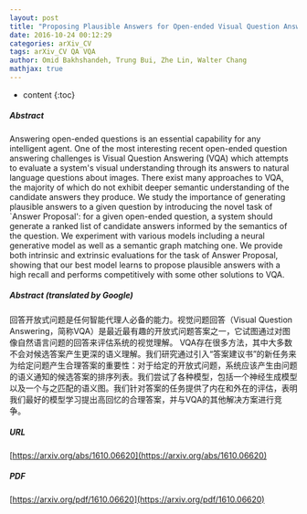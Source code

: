 ```yaml
---
layout: post
title: "Proposing Plausible Answers for Open-ended Visual Question Answering"
date: 2016-10-24 00:12:29
categories: arXiv_CV
tags: arXiv_CV QA VQA
author: Omid Bakhshandeh, Trung Bui, Zhe Lin, Walter Chang
mathjax: true
---
```


* content
{:toc}

##### Abstract
Answering open-ended questions is an essential capability for any intelligent agent. One of the most interesting recent open-ended question answering challenges is Visual Question Answering (VQA) which attempts to evaluate a system's visual understanding through its answers to natural language questions about images. There exist many approaches to VQA, the majority of which do not exhibit deeper semantic understanding of the candidate answers they produce. We study the importance of generating plausible answers to a given question by introducing the novel task of `Answer Proposal': for a given open-ended question, a system should generate a ranked list of candidate answers informed by the semantics of the question. We experiment with various models including a neural generative model as well as a semantic graph matching one. We provide both intrinsic and extrinsic evaluations for the task of Answer Proposal, showing that our best model learns to propose plausible answers with a high recall and performs competitively with some other solutions to VQA.

##### Abstract (translated by Google)
回答开放式问题是任何智能代理人必备的能力。视觉问题回答（Visual Question Answering，简称VQA）是最近最有趣的开放式问题答案之一，它试图通过对图像自然语言问题的回答来评估系统的视觉理解。 VQA存在很多方法，其中大多数不会对候选答案产生更深的语义理解。我们研究通过引入“答案建议书”的新任务来为给定问题产生合理答案的重要性：对于给定的开放式问题，系统应该产生由问题的语义通知的候选答案的排序列表。我们尝试了各种模型，包括一个神经生成模型以及一个与之匹配的语义图。我们针对答案的任务提供了内在和外在的评估，表明我们最好的模型学习提出高回忆的合理答案，并与VQA的其他解决方案进行竞争。

##### URL
[https://arxiv.org/abs/1610.06620](https://arxiv.org/abs/1610.06620)

##### PDF
[https://arxiv.org/pdf/1610.06620](https://arxiv.org/pdf/1610.06620)

